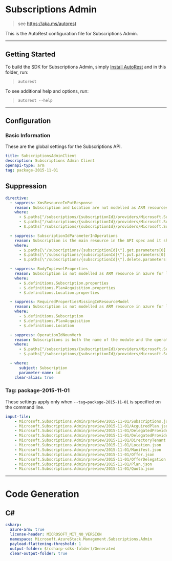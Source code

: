 # Subscriptions Admin
    
> see https://aka.ms/autorest

This is the AutoRest configuration file for Subscriptions Admin.

---
## Getting Started 
To build the SDK for Subscriptions Admin, simply [Install AutoRest](https://aka.ms/autorest/install) and in this folder, run:

> `autorest`

To see additional help and options, run:

> `autorest --help`
---

## Configuration

### Basic Information 
These are the global settings for the Subscriptions API.

``` yaml
title: SubscriptionsAdminClient
description: Subscriptions Admin Client
openapi-type: arm
tag: package-2015-11-01
```


## Suppression
``` yaml
directive:
  - suppress: XmsResourceInPutResponse
    reason: Subscription and Location are not modelled as ARM resources in azure for legacy reasons. In Azure stack as well, Subscription and Location are not modelled as ARM resource for azure consistency
    where:
      - $.paths["/subscriptions/{subscriptionId}/providers/Microsoft.Subscriptions.Admin/subscriptions/{subscription}"].put
      - $.paths["/subscriptions/{subscriptionId}/providers/Microsoft.Subscriptions.Admin/subscriptions/{targetSubscriptionId}/acquiredPlans/{planAcquisitionId}"].put
      - $.paths["/subscriptions/{subscriptionId}/providers/Microsoft.Subscriptions.Admin/locations/{location}"].put

  - suppress: SubscriptionIdParameterInOperations
    reason: Subscription is the main resource in the API spec and it should not be masked in global parameters.
    where:
      - $.paths[\"/subscriptions/{subscriptionId}\"].get.parameters[0]
      - $.paths[\"/subscriptions/{subscriptionId}\"].put.parameters[0]
      - $.paths[\"/subscriptions/{subscriptionId}\"].delete.parameters[0]

  - suppress: BodyTopLevelProperties
    reason: Subscription is not modelled as ARM resource in azure for legacy reasons. In Azure stack as well, Subscription is not modelled as ARM resource for azure consistency.
    where:
      - $.definitions.Subscription.properties
      - $.definitions.PlanAcquisition.properties
      - $.definitions.Location.properties

  - suppress: RequiredPropertiesMissingInResourceModel
    reason: Subscription is not modelled as ARM resource in azure for legacy reasons. In Azure stack as well, Subscription is not modelled as ARM resource for azure consistency.
    where:
      - $.definitions.Subscription
      - $.definitions.PlanAcquisition
      - $.definitions.Location

  - suppress: OperationIdNounVerb
    reason: Subscriptions is both the name of the module and the operation action name.
    where:
      - $.paths["/subscriptions/{subscriptionId}/providers/Microsoft.Subscriptions.Admin/moveSubscriptions"].post.operationId
      - $.paths["/subscriptions/{subscriptionId}/providers/Microsoft.Subscriptions.Admin/validateMoveSubscriptions"].post.operationId

  - where:
      subject: Subscription
      parameter-name: id
    clear-alias: true
```

### Tag: package-2015-11-01

These settings apply only when `--tag=package-2015-11-01` is specified on the command line.

``` yaml $(tag) == 'package-2015-11-01'
input-file:
    - Microsoft.Subscriptions.Admin/preview/2015-11-01/Subscriptions.json
    - Microsoft.Subscriptions.Admin/preview/2015-11-01/AcquiredPlan.json
    - Microsoft.Subscriptions.Admin/preview/2015-11-01/DelegatedProvider.json
    - Microsoft.Subscriptions.Admin/preview/2015-11-01/DelegatedProviderOffer.json
    - Microsoft.Subscriptions.Admin/preview/2015-11-01/DirectoryTenant.json
    - Microsoft.Subscriptions.Admin/preview/2015-11-01/Location.json
    - Microsoft.Subscriptions.Admin/preview/2015-11-01/Manifest.json
    - Microsoft.Subscriptions.Admin/preview/2015-11-01/Offer.json
    - Microsoft.Subscriptions.Admin/preview/2015-11-01/OfferDelegation.json
    - Microsoft.Subscriptions.Admin/preview/2015-11-01/Plan.json
    - Microsoft.Subscriptions.Admin/preview/2015-11-01/Quota.json
```

---
# Code Generation

## C# 

``` yaml $(csharp)
csharp:
  azure-arm: true
  license-header: MICROSOFT_MIT_NO_VERSION
  namespace: Microsoft.AzureStack.Management.Subscriptions.Admin
  payload-flattening-threshold: 1
  output-folder: $(csharp-sdks-folder)/Generated
  clear-output-folder: true
```